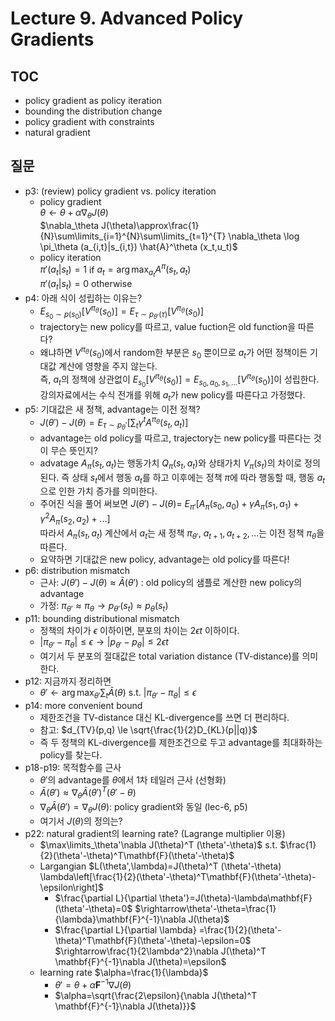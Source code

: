 # Lecture 9. Advanced Policy Gradients

## TOC
- policy gradient as policy iteration
- bounding the distribution change
- policy gradient with constraints
- natural gradient

## 질문
- p3: (review) policy gradient vs. policy iteration
  - policy gradient  
    $\theta \leftarrow \theta + \alpha\nabla_\theta J(\theta)$  
    $\nabla_\theta J(\theta)\approx\frac{1}{N}\sum\limits_{i=1}^{N}\sum\limits_{t=1}^{T}
    \nabla_\theta \log \pi_\theta (a_{i,t}|s_{i,t}) \hat{A}^\theta (x_t,u_t)$
  - policy iteration  
    $\pi'(a_t|s_t)=1$ if $a_t=\arg\max_{a_t}A^\pi(s_t,a_t)$  
    $\pi'(a_t|s_t)=0$ otherwise
- p4: 아래 식이 성립하는 이유는?
  - $E_{s_0\sim p(s_0)}[V^{\pi_\theta}(s_0)] = E_{\tau\sim p_{\theta'}(\tau)}[V^{\pi_\theta}(s_0)]$  
  - trajectory는 new policy를 따르고, value fuction은 old function을 따른다?
  - 왜냐하면 $V^{\pi_\theta}(s_0)$에서 random한 부분은 $s_0$ 뿐이므로 $a_t$가 어떤 정책이든 기대값 계산에 영향을 주지 않는다.  
    즉, $a_t$의 정책에 상관없이 $E_{s_0}[V^{\pi_\theta}(s_0)]=E_{s_0,a_0,s_1,...}[V^{\pi_\theta}(s_0)]$이 성립한다.   
    강의자료에서는 수식 전개를 위해 $a_t$가 new policy를 따른다고 가정했다.
- p5: 기대값은 새 정책, advantage는 이전 정책? 
  - $J(\theta')-J(\theta)=E_{\tau\sim p_\theta'} \left[ \sum_t \gamma^t A^{\pi_\theta} (s_t,a_t)\right]$
  - advantage는 old policy를 따르고, trajectory는 new policy를 따른다는 것이 무슨 뜻인지?
  - advatage $A_\pi (s_t,a_t)$는 행동가치 $Q_\pi(s_t,a_t)$와 상태가치 $V_\pi(s_t)$의 차이로 정의된다.
    즉 상태 $s_t$에서 행동 $a_t$를 하고 이후에는 정책 $\pi$에 따라 행동할 때,
    행동 $a_t$으로 인한 가치 증가를 의미한다.
  - 주어진 식을 풀어 써보면 $J(\theta')-J(\theta)=$
    $E_{\pi'}[A_\pi(s_0,a_0)+\gamma A_\pi(s_1,a_1)+\gamma^2 A_\pi(s_2,a_2)+...]$  
    따라서 $A_\pi(s_t,a_t)$ 계산에서 $a_t$는 새 정책 $\pi_{\theta'}$, $a_{t+1},a_{t+2},...$는 이전 정책 $\pi_{\theta}$을 따른다.
  - 요약하면 기대값은 new policy, advantage는 old policy를 따른다!
- p6: distribution mismatch
  - 근사: $J(\theta')-J(\theta)\approx\bar{A}(\theta')$ : old policy의 샘플로 계산한 new policy의 advantage
  - 가정: $\pi_{\theta'}\approx\pi_{\theta} \rightarrow p_{\theta'}(s_t)\approx p_{\theta}(s_t)$
- p11: bounding distributional mismatch
  - 정책의 차이가 $\epsilon$ 이하이면, 분포의 차이는 $2\epsilon t$ 이하이다.   
  - $|\pi_{\theta'}-\pi_{\theta}|\le\epsilon \rightarrow |p_{\theta'}-p_{\theta}|\le 2\epsilon t$
  - 여기서 두 분포의 절대값은 total variation distance (TV-distance)를 의미한다.
- p12: 지금까지 정리하면
  - $\theta'\leftarrow \arg\max_{\theta'}\sum_t \bar{A}(\theta)$
    s.t. $|\pi_{\theta'}-\pi_\theta| \le \epsilon$
- p14: more convenient bound
  - 제한조건을 TV-distance 대신 KL-divergence를 쓰면 더 편리하다.
  - 참고: $d_{TV}(p,q) \le \sqrt{\frac{1}{2}D_{KL}(p||q)}$
  - 즉 두 정책의 KL-divergence를 제한조건으로 두고 advantage를 최대화하는 policy를 찾는다.
- p18-p19: 목적함수를 근사
  - $\theta'$의 advantage를 $\theta$에서 1차 테일러 근사 (선형화)
  - $\bar{A}(\theta')\approx \nabla_\theta \bar{A}(\theta')^T (\theta'-\theta)$
  - $\nabla_\theta\bar{A}(\theta')=\nabla_\theta J(\theta)$: policy gradient와  동일 (lec-6, p5)
  - 여기서 $J(\theta)$의 정의는?
- p22: natural gradient의 learning rate? (Lagrange multiplier 이용)
  - $\max\limits_\theta'\nabla J(\theta)^T (\theta'-\theta)$
    s.t. $\frac{1}{2}(\theta'-\theta)^T\mathbf{F}(\theta'-\theta)$
  - Largangian $L(\theta',\lambda)=J(\theta)^T (\theta'-\theta)
    \lambda\left[\frac{1}{2}(\theta'-\theta)^T\mathbf{F}(\theta'-\theta)-\epsilon\right]$  
    - $\frac{\partial L}{\partial \theta'}=J(\theta)-\lambda\mathbf{F}(\theta'-\theta)=0$
    $\rightarrow\theta'-\theta=\frac{1}{\lambda}\mathbf{F}^{-1}\nabla J(\theta)$  
    - $\frac{\partial L}{\partial \lambda}
      =\frac{1}{2}(\theta'-\theta)^T\mathbf{F}(\theta'-\theta)-\epsilon=0$
    $\rightarrow\frac{1}{2\lambda^2}\nabla J(\theta)^T \mathbf{F}^{-1}\nabla J(\theta)=\epsilon$
  - learning rate $\alpha=\frac{1}{\lambda}$
    - $\theta'=\theta+\alpha\mathbf{F}^{-1}\nabla J(\theta)$
    - $\alpha=\sqrt{\frac{2\epsilon}{\nabla J(\theta)^T \mathbf{F}^{-1}\nabla J(\theta)}}$
      
    
    
    
    
